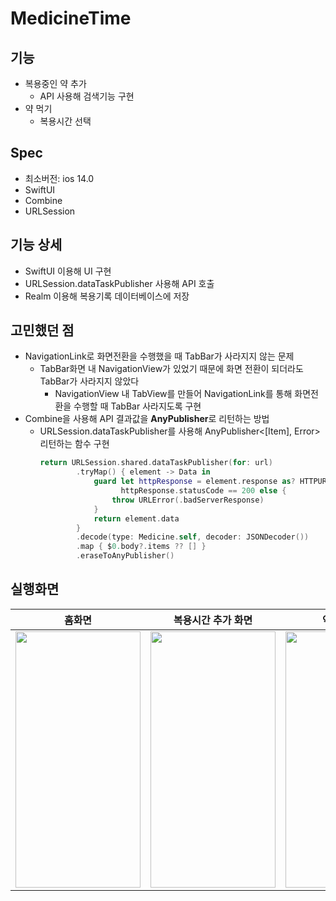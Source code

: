 # MedicineTime

## 기능

- 복용중인 약 추가
  - API 사용해 검색기능 구현
- 약 먹기
  - 복용시간 선택

## Spec

- 최소버전: ios 14.0
- SwiftUI
- Combine
- URLSession

## 기능 상세

- SwiftUI 이용해 UI 구현
- URLSession.dataTaskPublisher 사용해 API 호출
- Realm 이용해 복용기록 데이터베이스에 저장

## 고민했던 점

- NavigationLink로 화면전환을 수행했을 때 TabBar가 사라지지 않는 문제
  - TabBar화면 내 NavigationView가 있었기 때문에 화면 전환이 되더라도 TabBar가 사라지지 않았다
    - NavigationView 내 TabView를 만들어 NavigationLink를 통해 화면전환을 수행할 때 TabBar 사라지도록 구현
- Combine을 사용해 API 결과값을 **AnyPublisher**로 리턴하는 방법
  - URLSession.dataTaskPublisher를 사용해 AnyPublisher<[Item], Error> 리턴하는 함수 구현
    ```Swift
    return URLSession.shared.dataTaskPublisher(for: url)
            .tryMap() { element -> Data in
                guard let httpResponse = element.response as? HTTPURLResponse,
                      httpResponse.statusCode == 200 else {
                    throw URLError(.badServerResponse)
                }
                return element.data
            }
            .decode(type: Medicine.self, decoder: JSONDecoder())
            .map { $0.body?.items ?? [] }
            .eraseToAnyPublisher()
    ```

## 실행화면

|홈화면|복용시간 추가 화면|약 검색 화면|
|-|-|-|
|<img src="https://user-images.githubusercontent.com/26789278/211154583-e7fe0cd3-bd13-473d-aff9-46f1e3b15c94.png"  width="200" height="410">|<img src="https://user-images.githubusercontent.com/26789278/211154594-5f0fdaab-8136-47b9-9632-c713d6d2f706.png"  width="200" height="410">|<img src="https://user-images.githubusercontent.com/26789278/211154612-f7b6c535-d583-4564-878a-def7f2e1bcae.png"  width="200" height="410">|
